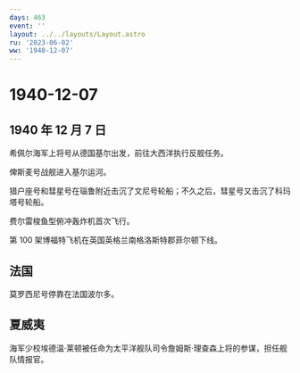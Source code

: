 ```yaml
---
days: 463
event: ''
layout: ../../layouts/Layout.astro
ru: '2023-06-02'
ww: '1940-12-07'
---
```


# 1940-12-07

## 1940 年 12 月 7 日

希佩尔海军上将号从德国基尔出发，前往大西洋执行反舰任务。

俾斯麦号战舰进入基尔运河。

猎户座号和彗星号在瑙鲁附近击沉了文尼号轮船；不久之后，彗星号又击沉了科玛塔号轮船。

费尔雷梭鱼型俯冲轰炸机首次飞行。

第 100 架博福特飞机在英国英格兰南格洛斯特郡菲尔顿下线。

## 法国

莫罗西尼号停靠在法国波尔多。

## 夏威夷

海军少校埃德温·莱顿被任命为太平洋舰队司令詹姆斯·理查森上将的参谋，担任舰队情报官。